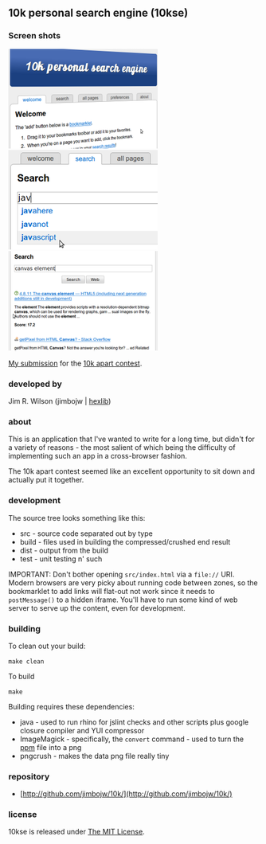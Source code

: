 ## 10k personal search engine (10kse)

<div class="new-comments right">
<h3>Screen shots</h3>
<div class="comment"><img src="http://github.com/jimbojw/10k/raw/master/screenshots/welcome.png" /></div>
<div class="comment"><img src="http://github.com/jimbojw/10k/raw/master/screenshots/autocomplete.png" /></div>
<div class="comment"><img src="http://github.com/jimbojw/10k/raw/master/screenshots/search.png" /></div>
</div>

[My submission](http://10k.aneventapart.com/Entry/251) for the [10k apart contest](http://10k.aneventapart.com/).

### developed by

Jim R. Wilson (jimbojw | [hexlib](http://twitter.com/hexlib))

### about

This is an application that I've wanted to write for a long time, but didn't for a variety of reasons - the most salient
of which being the difficulty of implementing such an app in a cross-browser fashion.

The 10k apart contest seemed like an excellent opportunity to sit down and actually put it together.

### development

The source tree looks something like this:

* src - source code separated out by type
* build - files used in building the compressed/crushed end result
* dist - output from the build
* test - unit testing n' such

IMPORTANT: Don't bother opening `src/index.html` via a `file://` URI.  Modern browsers are very picky about running code between zones, so the bookmarklet to add links will flat-out not work since it needs to `postMessage()` to a hidden iframe.  You'll have to run some kind of web server to serve up the content, even for development.

### building

To clean out your build:

    make clean

To build

    make
    
Building requires these dependencies:

* java - used to run rhino for jslint checks and other scripts plus google closure compiler and YUI compressor
* ImageMagick - specifically, the `convert` command - used to turn the [ppm](http://en.wikipedia.org/wiki/Netpbm_format#PPM_example) file into a png
* pngcrush - makes the data png file really tiny

### repository
* [http://github.com/jimbojw/10k/](http://github.com/jimbojw/10k/)

### license

10kse is released under [The MIT License](http://www.opensource.org/licenses/mit-license.php).

